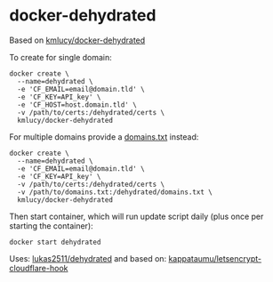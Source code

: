 # docker-dehydrated

Based on [kmlucy/docker-dehydrated](https://github.com/kmlucy/docker-dehydrated)

To create for single domain:
```
docker create \
  --name=dehydrated \
  -e 'CF_EMAIL=email@domain.tld' \
  -e 'CF_KEY=API_key' \
  -e 'CF_HOST=host.domain.tld' \
  -v /path/to/certs:/dehydrated/certs \
  kmlucy/docker-dehydrated
  ```

For multiple domains provide a [domains.txt](https://github.com/lukas2511/dehydrated/blob/master/docs/domains_txt.md) instead:
```
docker create \
  --name=dehydrated \
  -e 'CF_EMAIL=email@domain.tld' \
  -e 'CF_KEY=API_key' \
  -v /path/to/certs:/dehydrated/certs \
  -v /path/to/domains.txt:/dehydrated/domains.txt \
  kmlucy/docker-dehydrated
  ```

Then start container, which will run update script daily (plus once per starting the container):
```
docker start dehydrated
```

  Uses: [lukas2511/dehydrated](https://github.com/lukas2511/dehydrated) and based on: [kappataumu/letsencrypt-cloudflare-hook](https://github.com/kappataumu/letsencrypt-cloudflare-hook)
